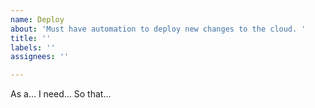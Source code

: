 ```yaml
---
name: Deploy
about: 'Must have automation to deploy new changes to the cloud. '
title: ''
labels: ''
assignees: ''

---
```


As a...
 I need... 
So that...
